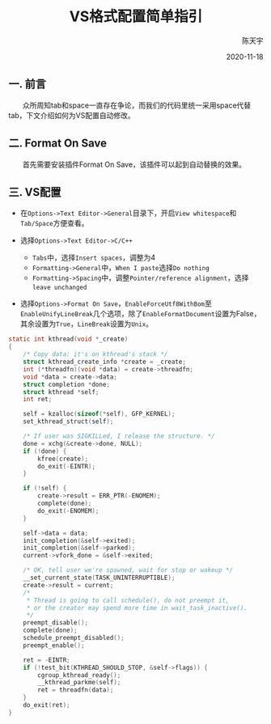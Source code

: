 # <center>VS格式配置简单指引</center>





<p align = "right">陈天宇</p>

<p align = "right"> 2020-11-18</p>

## 一. 前言

&emsp;&emsp;众所周知tab和space一直存在争论，而我们的代码里统一采用space代替tab，下文介绍如何为VS配置自动修改。

## 二. Format On Save

&emsp;&emsp;首先需要安装插件Format On Save，该插件可以起到自动替换的效果。

## 三. VS配置

- 在`Options->Text Editor->General`目录下，开启`View whitespace`和`Tab/Space`方便查看。

- 选择`Options->Text Editor->C/C++`
  - `Tabs`中，选择`Insert spaces`，调整为4
  - `Formatting->General`中，`When I paste`选择`Do nothing`
  - `Formatting->Spacing`中，调整`Pointer/reference alignment`，选择`leave unchanged`

- 选择`Options->Format On Save`，`EnableForceUtf8WithBom`至`EnableUnifyLineBreak`几个选项，除了`EnableFormatDocument`设置为False，其余设置为`True`，`LineBreak`设置为`Unix`。









```c
static int kthread(void *_create)
{
    /* Copy data: it's on kthread's stack */
    struct kthread_create_info *create = _create;
    int (*threadfn)(void *data) = create->threadfn;
    void *data = create->data;
    struct completion *done;
    struct kthread *self;
    int ret;

    self = kzalloc(sizeof(*self), GFP_KERNEL);
    set_kthread_struct(self);

    /* If user was SIGKILLed, I release the structure. */
    done = xchg(&create->done, NULL);
    if (!done) {
        kfree(create);
        do_exit(-EINTR);
    }

    if (!self) {
        create->result = ERR_PTR(-ENOMEM);
        complete(done);
        do_exit(-ENOMEM);
    }

    self->data = data;
    init_completion(&self->exited);
    init_completion(&self->parked);
    current->vfork_done = &self->exited;

    /* OK, tell user we're spawned, wait for stop or wakeup */
    __set_current_state(TASK_UNINTERRUPTIBLE);
    create->result = current;
    /*
     * Thread is going to call schedule(), do not preempt it,
     * or the creator may spend more time in wait_task_inactive().
     */
    preempt_disable();
    complete(done);
    schedule_preempt_disabled();
    preempt_enable();

    ret = -EINTR;
    if (!test_bit(KTHREAD_SHOULD_STOP, &self->flags)) {
        cgroup_kthread_ready();
        __kthread_parkme(self);
        ret = threadfn(data);
    }
    do_exit(ret);
}
```

